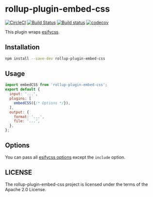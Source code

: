 # rollup-plugin-embed-css

[![CircleCI](https://circleci.com/gh/kei-ito/rollup-plugin-embed-css.svg?style=svg)](https://circleci.com/gh/kei-ito/rollup-plugin-embed-css)
[![Build Status](https://travis-ci.com/kei-ito/rollup-plugin-embed-css.svg?branch=master)](https://travis-ci.com/kei-ito/rollup-plugin-embed-css)
[![Build status](https://ci.appveyor.com/api/projects/status/8vm57x8mcbj9h0hq/branch/master?svg=true)](https://ci.appveyor.com/project/kei-ito/rollup-plugin-embed-css/branch/master)
[![codecov](https://codecov.io/gh/kei-ito/rollup-plugin-embed-css/branch/master/graph/badge.svg)](https://codecov.io/gh/kei-ito/rollup-plugin-embed-css)

This plugin wraps [esifycss](https://github.com/kei-ito/esifycss).

## Installation

```bash
npm install --save-dev rollup-plugin-embed-css
```

## Usage

```javascript
import embedCSS from 'rollup-plugin-embed-css';
export default {
  input: '...',
  plugins: [
    embedCSS({/* Options */}),
  ],
  output: {
    format: '...',
    file: '...',
  },
};
```

## Options

You can pass all [esifycss options](https://github.com/kei-ito/esifycss#options) except the `include` option.

## LICENSE

The rollup-plugin-embed-css project is licensed under the terms of the Apache 2.0 License.
